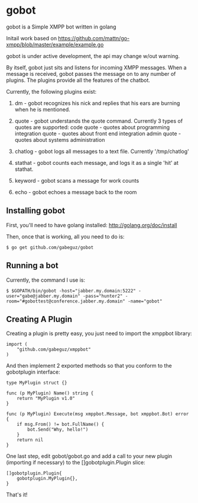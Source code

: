 gobot
=====

gobot is a Simple XMPP bot written in golang  

Initail work based on https://github.com/mattn/go-xmpp/blob/master/example/example.go

gobot is under active development, the api may change w/out warning.  

By itself, gobot just sits and listens for incoming XMPP messages.  When a message is received, gobot passes the message on to any number of plugins.  The plugins provide all the features of the chatbot.

Currently, the following plugins exist: 

1. dm - gobot recognizes his nick and replies that his ears are burning when he is mentioned. 

2. quote - gobot understands the quote command.  Currently 3 types of quotes are supported: 
	code quote - quotes about programming
	integration quote - quotes about front end integration
	admin quote - quotes about systems administration

3. chatlog - gobot logs all messages to a text file. Currently '/tmp/chatlog'

4. stathat - gobot counts each message, and logs it as a single 'hit' at stathat.

5. keyword - gobot scans a message for work counts

6. echo - gobot echoes a message back to the room

Installing gobot
----------------
First, you'll need to have golang installed:  http://golang.org/doc/install

Then, once that is working, all you need to do is: 

```
$ go get github.com/gabeguz/gobot
```

Running a bot
-------------

Currently, the command I use is: 

```
$ $GOPATH/bin/gobot -host="jabber.my.domain:5222" -user="gabe@jabber.my.domain" -pass="hunter2" -room="#gobottest@conference.jabber.my.domain" -name="gobot"
```

Creating A Plugin
-----------------

Creating a plugin is pretty easy, you just need to import the xmppbot library: 

```
import (
	"github.com/gabeguz/xmppbot"
)
```

And then implement 2 exported methods so that you conform to the gobotplugin interface: 

```
type MyPlugin struct {}

func (p MyPlugin) Name() string {
	return "MyPlugin v1.0"
}

func (p MyPlugin) Execute(msg xmppbot.Message, bot xmppbot.Bot) error {
	if msg.From() != bot.FullName() {
		bot.Send("Why, hello!")
	}
	return nil
}
```

One last step, edit gobot/gobot.go and add a call to your new plugin (importing if necessary) to the []gobotplugin.Plugin slice:

```
[]gobotplugin.Plugin{
	gobotplugin.MyPlugin{},
}
```

That's it!
